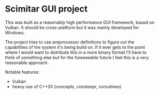 # Scimitar GUI project
This was built as a reasonably high performance GUI framework, based on Vulkan. It should be cross-platform but it was mainly developed for Windows.

The project tries to use preprocessor definitions to figure out the capabilities of the system it's being build on. If it ever gets to the point where I would want to distribute this in a more binary format I'll have to think of something else but for the foreseeable future I feel this is a very reasonable approach.

Notable features:
- Vulkan
- heavy use of C++20 (concepts, constexpr, coroutines)

